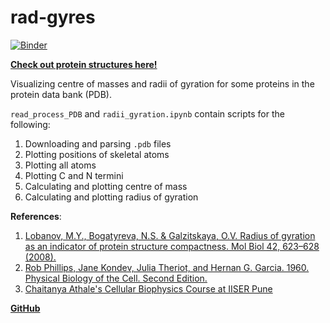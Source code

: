 # rad-gyres
[![Binder](https://mybinder.org/badge_logo.svg)](https://mybinder.org/v2/gh/shivChitinous/rad-gyres/HEAD)

[**Check out protein structures here!**](https://shivchitinous.github.io/rad-gyres/radii_gyration)

Visualizing centre of masses and radii of gyration for some proteins in the protein data bank (PDB). 

`read_process_PDB` and `radii_gyration.ipynb` contain scripts for the following:
1. Downloading and parsing `.pdb` files
2. Plotting positions of skeletal atoms
3. Plotting all atoms
4. Plotting C and N termini
5. Calculating and plotting centre of mass
6. Calculating and plotting radius of gyration

**References**:
1. [Lobanov, M.Y., Bogatyreva, N.S. & Galzitskaya, O.V. Radius of gyration as an indicator of protein structure compactness. Mol Biol 42, 623–628 (2008).](https://doi.org/10.1134/S0026893308040195)
2. [Rob Phillips, Jane Kondev, Julia Theriot, and Hernan G. Garcia. 1960. Physical Biology of the Cell. Second Edition.](https://www.routledge.com/Physical-Biology-of-the-Cell/Phillips-Kondev-Theriot-Garcia-Phillips-Kondev-Theriot-Garcia/p/book/9780815344506)
3. [Chaitanya Athale's Cellular Biophysics Course at IISER Pune](http://www.iiserpune.ac.in/~cathale/lects/bio322-phybio1/2020bio315/Bio315-2020main.html)

[**GitHub**](https://github.com/shivChitinous/rad-gyres)




